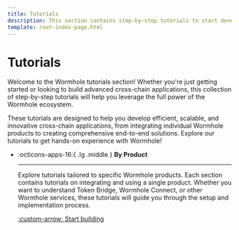 ```yaml
---
title: Tutorials
description: This section contains step-by-step tutorials to start developing with Wormhole, including creating cross-chain contracts and multichain transfers.
template: root-index-page.html
---
```


# Tutorials

Welcome to the Wormhole tutorials section! Whether you're just getting started or looking to build advanced cross-chain applications, this collection of step-by-step tutorials will help you leverage the full power of the Wormhole ecosystem.

These tutorials are designed to help you develop efficient, scalable, and innovative cross-chain applications, from integrating individual Wormhole products to creating comprehensive end-to-end solutions. Explore our tutorials to get hands-on experience with Wormhole!

<div class="grid cards" markdown>

-   :octicons-apps-16:{ .lg .middle } **By Product**

    ---

    Explore tutorials tailored to specific Wormhole products. Each section contains tutorials on integrating and using a single product. Whether you want to understand Token Bridge, Wormhole Connect, or other Wormhole services, these tutorials will guide you through the setup and implementation process.

    [:custom-arrow: Start building](/docs/tutorials/by-product/)

</div>
